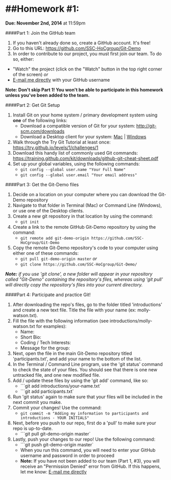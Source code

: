##Homework \#1:
=============

**Due: November 2nd, 2014** at 11:59pm

####Part 1: Join the GitHub team

1. If you haven't already done so, create a GitHub account. It's free!
2. Go to this URL: https://github.com/SSC-HoCgroup/Git-Demo
3. In order to contribute to our project, you must first join our team. To do so, either:
  * "Watch" the project (click on the "Watch" button in the top right corner of the screen) *or* 
  * [E-mail me directly](mailto:mollyawatson@gmail.com) with your GitHub username

**Note: Don't skip Part 1! You won't be able to participate in this homework unless you've been added to the team.**

####Part 2: Get Git Setup

1. Install Git on your home system / primary development system using **one** of the following links:
	* Download a compatible version of Git for your system: http://git-scm.com/downloads
	* Download a Desktop client for your system: [Mac](https://mac.github.com/) | [Windows](https://windows.github.com/)
2. Walk through the Try Git Tutorial at least once: https://try.github.io/levels/1/challenges/1
3. Download this handy list of commonly used Git commands: https://training.github.com/kit/downloads/github-git-cheat-sheet.pdf
4. Set up your global variables, using the following commands:
	* ```git config --global user.name "Your Full Name"```
	* ```git config --global user.email "Your email address"```

####Part 3: Get the Git-Demo files

1. Decide on a location on your computer where you can download the Git-Demo repository
2. Navigate to that folder in Terminal (Mac) or Command Line (Windows), or use one of the Desktop clients.
3. Create a new git repository in that location by using the command:
	* ```git init```
4. Create a link to the remote GitHub Git-Demo repository by using the command:
	* ```git remote add git-demo-origin https://github.com/SSC-HoCgroup/Git-Demo```
5. Copy the remote Git-Demo repository's code to your computer using either one of these commands:
	* ```git pull git-demo-origin master``` *or*
	* ```git clone https://github.com/SSC-HoCgroup/Git-Demo/```

***Note:*** *if you use 'git clone', a new folder will appear in your repository called "Git-Demo" containing the repository's files, whereas using 'git pull' will directly copy the repository's files into your current directory.* 

####Part 4: Participate and practice Git!

1. After downloading the repo's files, go to the folder titled 'introductions' and create a new text file. Title the file with your name (ex: molly-watson.txt).
2. Fill the file with the following information (see introductions/molly-watson.txt for examples):
	* Name:
	* Short Bio: 
	* Coding / Tech Interests:
	* Message for the group:
3. Next, open the file in the main Git-Demo repository titled 'participants.txt', and add your name to the bottom of the list. 
4. In the Terminal / Command Line program, use the 'git status' command to check the state of your files. You should see that there is one new untracked file, and one new modified file.
5. Add / update these files by using the 'git add' command, like so:
	* ```git add introductions/your-name.txt`
	* ```git add participants.txt`
6. Run 'git status' again to make sure that your files will be included in the next commit you make.
7. Commit your changes! Use the command:
	* ```git commit -m "Adding my information to participants and introductions - YOUR INITIALS"```
8. Next, before you push to our repo, first do a 'pull' to make sure your repo is up-to-date.
	* ```git pull git-demo-origin master`
9. Lastly, push your changes to our repo! Use the following command: 
	* ```git push git-demo-origin master`
	* When you run this command, you will need to enter your GitHub username and password in order to proceed
	* **Note:** If you have not been added to our team (Part 1, \#3), you will receive an "Permission Denied" error from GitHub. If this happens, let me know: [E-mail me directly](mailto:mollyawatson@gmail.com)